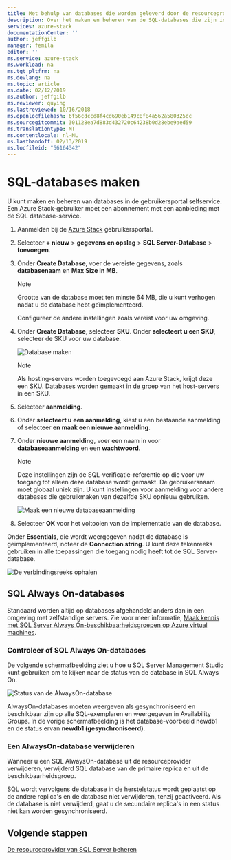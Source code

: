 ```yaml
---
title: Met behulp van databases die worden geleverd door de resourceprovider van SQL-Adapter op Azure Stack | Microsoft Docs
description: Over het maken en beheren van de SQL-databases die zijn ingericht met behulp van de resourceprovider van SQL-Adapter
services: azure-stack
documentationCenter: ''
author: jeffgilb
manager: femila
editor: ''
ms.service: azure-stack
ms.workload: na
ms.tgt_pltfrm: na
ms.devlang: na
ms.topic: article
ms.date: 02/12/2019
ms.author: jeffgilb
ms.reviewer: quying
ms.lastreviewed: 10/16/2018
ms.openlocfilehash: 6f56cdccd8f4cd690eb149c8f84a562a580325dc
ms.sourcegitcommit: 301128ea7d883d432720c64238b0d28ebe9aed59
ms.translationtype: MT
ms.contentlocale: nl-NL
ms.lasthandoff: 02/13/2019
ms.locfileid: "56164342"
---
```

# <a name="create-sql-databases"></a>SQL-databases maken

U kunt maken en beheren van databases in de gebruikersportal selfservice. Een Azure Stack-gebruiker moet een abonnement met een aanbieding met de SQL database-service.

1. Aanmelden bij de [Azure Stack](azure-stack-poc.md) gebruikersportal.

2. Selecteer **+ nieuw** &gt; **gegevens en opslag** &gt; **SQL Server-Database** &gt; **toevoegen**.

3. Onder **Create Database**, voer de vereiste gegevens, zoals **databasenaam** en **Max Size in MB**.

   >[!NOTE]
   >Grootte van de database moet ten minste 64 MB, die u kunt verhogen nadat u de database hebt geïmplementeerd.

   Configureer de andere instellingen zoals vereist voor uw omgeving.

4. Onder **Create Database**, selecteer **SKU**. Onder **selecteert u een SKU**, selecteer de SKU voor uw database.

   ![Database maken](./media/azure-stack-sql-rp-deploy/newsqldb.png)

   >[!NOTE]
   >Als hosting-servers worden toegevoegd aan Azure Stack, krijgt deze een SKU. Databases worden gemaakt in de groep van het host-servers in een SKU.

5. Selecteer **aanmelding**.
6. Onder **selecteert u een aanmelding**, kiest u een bestaande aanmelding of selecteer **en maak een nieuwe aanmelding**.
7. Onder **nieuwe aanmelding**, voer een naam in voor **databaseaanmelding** en een **wachtwoord**.

   >[!NOTE]
   >Deze instellingen zijn de SQL-verificatie-referentie op die voor uw toegang tot alleen deze database wordt gemaakt. De gebruikersnaam moet globaal uniek zijn. U kunt instellingen voor aanmelding voor andere databases die gebruikmaken van dezelfde SKU opnieuw gebruiken.

   ![Maak een nieuwe databaseaanmelding](./media/azure-stack-sql-rp-deploy/create-new-login.png)

8. Selecteer **OK** voor het voltooien van de implementatie van de database.

Onder **Essentials**, die wordt weergegeven nadat de database is geïmplementeerd, noteer de **Connection string**. U kunt deze tekenreeks gebruiken in alle toepassingen die toegang nodig heeft tot de SQL Server-database.

![De verbindingsreeks ophalen](./media/azure-stack-sql-rp-deploy/sql-db-settings.png)

## <a name="sql-always-on-databases"></a>SQL Always On-databases

Standaard worden altijd op databases afgehandeld anders dan in een omgeving met zelfstandige servers. Zie voor meer informatie, [Maak kennis met SQL Server Always On-beschikbaarheidsgroepen op Azure virtual machines](https://docs.microsoft.com/azure/virtual-machines/windows/sql/virtual-machines-windows-portal-sql-availability-group-overview).

### <a name="verify-sql-always-on-databases"></a>Controleer of SQL Always On-databases

De volgende schermafbeelding ziet u hoe u SQL Server Management Studio kunt gebruiken om te kijken naar de status van de database in SQL Always On.

![Status van de AlwaysOn-database](./media/azure-stack-sql-rp-deploy/verifyalwayson.png)

AlwaysOn-databases moeten weergeven als gesynchroniseerd en beschikbaar zijn op alle SQL-exemplaren en weergegeven in Availability Groups. In de vorige schermafbeelding is het database-voorbeeld newdb1 en de status ervan **newdb1 (gesynchroniseerd)**.

### <a name="delete-an-alwayson-database"></a>Een AlwaysOn-database verwijderen

Wanneer u een SQL AlwaysOn-database uit de resourceprovider verwijderen, verwijderd SQL database van de primaire replica en uit de beschikbaarheidsgroep.

SQL wordt vervolgens de database in de herstelstatus wordt geplaatst op de andere replica's en de database niet verwijderen, tenzij geactiveerd. Als de database is niet verwijderd, gaat u de secundaire replica's in een status niet kan worden gesynchroniseerd.

## <a name="next-steps"></a>Volgende stappen

[De resourceprovider van SQL Server beheren](azure-stack-sql-resource-provider-maintain.md)
